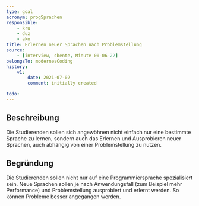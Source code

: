 ```yaml
---
type: goal
acronym: progSprachen
responsible: 
    - kru
    - duz
    - ako
title: Erlernen neuer Sprachen nach Problemstellung
source:
    - [interview, sbente, Minute 00-06-22]
belongsTo: modernesCoding
history:
    v1:
        date: 2021-07-02
        comment: initially created

todo: 
---
```


## Beschreibung

Die Studierenden sollen sich angewöhnen nicht einfach nur eine bestimmte Sprache zu lernen, sondern auch das Erlernen und Ausprobieren neuer Sprachen, auch abhängig von einer Problemstellung zu nutzen.

## Begründung

Die Studierenden sollen nicht nur auf eine Programmiersprache spezialisiert sein. Neue Sprachen sollen je nach Anwendungsfall (zum Beispiel mehr Performance) und Problemstellung ausprobiert und erlernt werden. So können Probleme besser angegangen werden.
